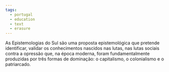 ```yaml
---
tags:
  - portugal
  - education
  - text
  - erasure
---
```

As Epistemologias do Sul são uma proposta epistemológica que pretende identificar, validar os conhecimentos nascidos nas lutas, nas lutas sociais contra a opressão que, na época moderna, foram fundamentalmente produzidas por três formas de dominação: o capitalismo, o colonialismo e o patriarcado.